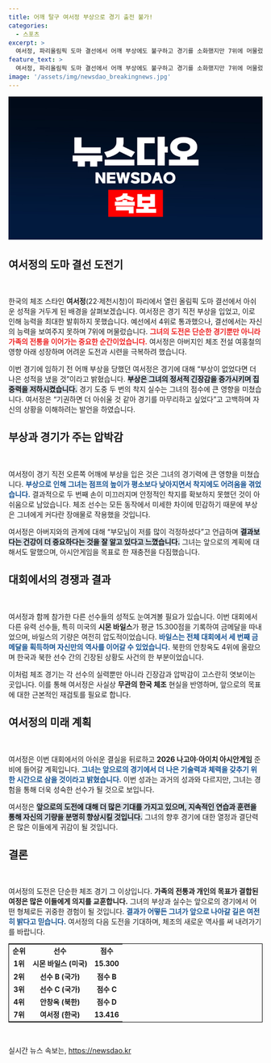 ```yaml
---
title: 어깨 탈구 여서정 부상으로 경기 출전 불가!
categories:
  - 스포츠
excerpt: >
  여서정, 파리올림픽 도마 결선에서 어깨 부상에도 불구하고 경기를 소화했지만 7위에 머물렀다. 아버지 여홍철의 딸로 주목받는 그녀는 재도전을 다짐하며 아쉬움을 털어냈다.
feature_text: >
  여서정, 파리올림픽 도마 결선에서 어깨 부상에도 불구하고 경기를 소화했지만 7위에 머물렀다. 아버지 여홍철의 딸로 주목받는 그녀는 재도전을 다짐하며 아쉬움을 털어냈다.
image: '/assets/img/newsdao_breakingnews.jpg'
---
```


<p><img src="/assets/img/newsdao_breakingnews.jpg" alt="implanttips 속보" /></p>

<h2 data-ke-size="size26">여서정의 도마 결선 도전기</h2>

<p data-ke-size="size16">&nbsp;</p>

<p data-ke-size="size16">한국의 체조 스타인 <b>여서정</b>(22·제천시청)이 파리에서 열린 올림픽 도마 결선에서 아쉬운 성적을 거두게 된 배경을 살펴보겠습니다. 여서정은 경기 직전 부상을 입었고, 이로 인해 능력을 최대한 발휘하지 못했습니다. 예선에서 4위로 통과했으나, 결선에서는 자신의 능력을 보여주지 못하며 7위에 머물렀습니다. <b><span style="color: #ee2323;">그녀의 도전은 단순한 경기뿐만 아니라 가족의 전통을 이어가는 중요한 순간이었습니다.</span></b> 여서정은 아버지인 체조 전설 여홍철의 영향 아래 성장하며 어려운 도전과 시련을 극복하려 했습니다.</p>

<p data-ke-size="size16">이번 경기에 임하기 전 어깨 부상을 당했던 여서정은 경기에 대해 “부상이 없었다면 더 나은 성적을 냈을 것”이라고 밝혔습니다. <b><span style="background-color: #21538527;">부상은 그녀의 정서적 긴장감을 증가시키며 집중력을 저하시켰습니다.</span></b> 경기 도중 두 번의 착지 실수는 그녀의 점수에 큰 영향을 미쳤습니다. 여서정은 “기권하면 더 아쉬울 것 같아 경기를 마무리하고 싶었다”고 고백하며 자신의 상황을 이해하려는 발언을 하였습니다.</p>

<h2 data-ke-size="size26">부상과 경기가 주는 압박감</h2>

<p data-ke-size="size16">&nbsp;</p>

<p data-ke-size="size16">여서정이 경기 직전 오른쪽 어깨에 부상을 입은 것은 그녀의 경기력에 큰 영향을 미쳤습니다. <b><span style="color: #1a5490;">부상으로 인해 그녀는 점프의 높이가 평소보다 낮아지면서 착지에도 어려움을 겪었습니다.</span></b> 결과적으로 두 번째 손이 미끄러지며 안정적인 착지를 확보하지 못했던 것이 아쉬움으로 남았습니다. 체조 선수는 모든 동작에서 미세한 차이에 민감하기 때문에 부상은 그녀에게 커다란 장애물로 작용했을 것입니다.</p>

<p data-ke-size="size16">여서정은 아버지와의 관계에 대해 “부모님이 저를 많이 걱정하셨다”고 언급하며 <b><span style="background-color: #21538527;">결과보다는 건강이 더 중요하다는 것을 잘 알고 있다고 느꼈습니다.</span></b> 그녀는 앞으로의 계획에 대해서도 말했으며, 아시안게임을 목표로 한 재충전을 다짐했습니다.</p>

<h2 data-ke-size="size26">대회에서의 경쟁과 결과</h2>

<p data-ke-size="size16">&nbsp;</p>

<p data-ke-size="size16">여서정과 함께 참가한 다른 선수들의 성적도 눈여겨볼 필요가 있습니다. 이번 대회에서 다른 유력 선수들, 특히 미국의 <b>시몬 바일스</b>가 평균 15.300점을 기록하여 금메달을 따내었으며, 바일스의 기량은 여전히 압도적이었습니다. <b><span style="color: #1a5490;">바일스는 전체 대회에서 세 번째 금메달을 획득하며 자신만의 역사를 이어갈 수 있었습니다.</span></b> 북한의 안창옥도 4위에 올랐으며 한국과 북한 선수 간의 긴장된 상황도 사건의 한 부분이었습니다.</p>

<p data-ke-size="size16">이처럼 체조 경기는 각 선수의 실력뿐만 아니라 긴장감과 압박감이 고스란히 엿보이는 곳입니다. 이를 통해 여서정은 사실상 <b>무관의 한국 체조</b> 현실을 반영하며, 앞으로의 목표에 대한 근본적인 재검토를 필요로 합니다.</p>

<h2 data-ke-size="size26">여서정의 미래 계획</h2>

<p data-ke-size="size16">&nbsp;</p>

<p data-ke-size="size16">여서정은 이번 대회에서의 아쉬운 결실을 뒤로하고 <b>2026 나고야·아이치 아시안게임</b> 준비에 들어갈 계획입니다. <b><span style="color: #1a5490;">그녀는 앞으로의 경기에서 더 나은 기술력과 체력을 갖추기 위한 시간으로 삼을 것이라고 밝혔습니다.</span></b> 이번 성과는 과거의 성과와 다르지만, 그녀는 경험을 통해 더욱 성숙한 선수가 될 것으로 보입니다.</p>

<p data-ke-size="size16">여서정은 <b><span style="background-color: #21538527;">앞으로의 도전에 대해 더 많은 기대를 가지고 있으며, 지속적인 연습과 훈련을 통해 자신의 기량을 분명히 향상시킬 것입니다.</span></b> 그녀의 향후 경기에 대한 열정과 결단력은 많은 이들에게 귀감이 될 것입니다.</p>

<h2 data-ke-size="size26">결론</h2>

<p data-ke-size="size16">&nbsp;</p>

<p data-ke-size="size16">여서정의 도전은 단순한 체조 경기 그 이상입니다. <b>가족의 전통과 개인의 목표가 결합된 여정은 많은 이들에게 의지를 교훈합니다.</b> 그녀의 부상과 실수는 앞으로의 경기에서 어떤 형체로든 귀중한 경험이 될 것입니다. <b><span style="color: #1a5490;">결과가 어떻든 그녀가 앞으로 나아갈 길은 여전히 밝다고 믿습니다.</span></b> 여서정의 다음 도전을 기대하며, 체조의 새로운 역사를 써 내려가기를 바랍니다.</p>

<table style="width: 100%; border-collapse: collapse; border: 1px solid black;">
  <tr>
    <td style="text-align: center; height: 17px;"><b>순위</b></td>
    <td style="text-align: center; height: 17px;"><b>선수</b></td>
    <td style="text-align: center; height: 17px;"><b>점수</b></td>
  </tr>
  <tr>
    <td style="text-align: center; height: 17px;"><b>1위</b></td>
    <td style="text-align: center; height: 17px;"><b>시몬 바일스 (미국)</b></td>
    <td style="text-align: center; height: 17px;"><b>15.300</b></td>
  </tr>
  <tr>
    <td style="text-align: center; height: 17px;"><b>2위</b></td>
    <td style="text-align: center; height: 17px;"><b>선수 B (국가)</b></td>
    <td style="text-align: center; height: 17px;"><b>점수 B</b></td>
  </tr>
  <tr>
    <td style="text-align: center; height: 17px;"><b>3위</b></td>
    <td style="text-align: center; height: 17px;"><b>선수 C (국가)</b></td>
    <td style="text-align: center; height: 17px;"><b>점수 C</b></td>
  </tr>
  <tr>
    <td style="text-align: center; height: 17px;"><b>4위</b></td>
    <td style="text-align: center; height: 17px;"><b>안창옥 (북한)</b></td>
    <td style="text-align: center; height: 17px;"><b>점수 D</b></td>
  </tr>
  <tr>
    <td style="text-align: center; height: 17px;"><b>7위</b></td>
    <td style="text-align: center; height: 17px;"><b>여서정 (한국)</b></td>
    <td style="text-align: center; height: 17px;"><b>13.416</b></td>
  </tr>
</table>

<p data-ke-size="size16">&nbsp;</p>
실시간 뉴스 속보는, <a href="https://newsdao.kr" rel="dofollow">https://newsdao.kr</a>


